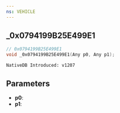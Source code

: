 ```yaml
---
ns: VEHICLE
---
```

## _0x0794199B25E499E1

```c
// 0x0794199B25E499E1
void _0x0794199B25E499E1(Any p0, Any p1);
```

```
NativeDB Introduced: v1207
```

## Parameters
* **p0**:
* **p1**:
